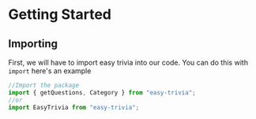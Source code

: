 # Getting Started

## Importing
First, we will have to import easy trivia into our code. You can do this with `import` here's an example

<!-- eslint-skip -->
```js {1,2}
//Import the package
import { getQuestions, Category } from "easy-trivia";
//or
import EasyTrivia from "easy-trivia";
```